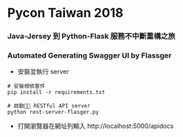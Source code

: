 # Pycon Taiwan 2018
### Java-Jersey 到 Python-Flask 服務不中斷重構之旅
### Automated Generating Swagger UI by Flassger

- 安裝並執行 server
```shell
# 安裝相依套件
pip install -r requirements.txt

# 啟動 RESTful API server
python rest-server-flasger.py
``` 

- 打開瀏覽器在網址列輸入 http://localhost:5000/apidocs
